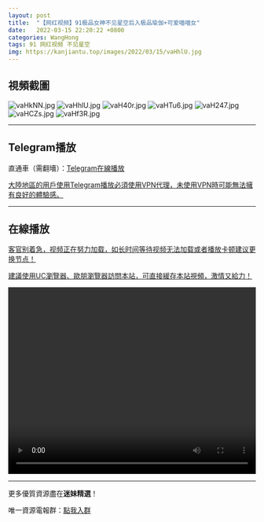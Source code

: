 ```yaml
---
layout: post
title:  "【网红视频】91极品女神不见星空后入极品瑜伽+可爱喵喵女"
date:   2022-03-15 22:20:22 +0800
categories: WangHong
tags: 91 网红视频 不见星空
img: https://kanjiantu.top/images/2022/03/15/vaHhlU.jpg
---
```



## 視頻截圖

![vaHkNN.jpg](https://kanjiantu.top/images/2022/03/15/vaHkNN.jpg)
![vaHhlU.jpg](https://kanjiantu.top/images/2022/03/15/vaHhlU.jpg)
![vaH40r.jpg](https://kanjiantu.top/images/2022/03/15/vaH40r.jpg)
![vaHTu6.jpg](https://kanjiantu.top/images/2022/03/15/vaHTu6.jpg)
![vaH247.jpg](https://kanjiantu.top/images/2022/03/15/vaH247.jpg)
![vaHCZs.jpg](https://kanjiantu.top/images/2022/03/15/vaHCZs.jpg)
![vaHf3R.jpg](https://kanjiantu.top/images/2022/03/15/vaHf3R.jpg)

* * *
## Telegram播放

直通車（需翻墻）：[Telegram在線播放](https://t.me/mimeijingxuan/54)

<u>大陸地區的用戶使用Telegram播放必須使用VPN代理，未使用VPN時可能無法擁有良好的體驗感。</u> 
* * *
## 在線播放
<u>客官别着急，视频正在努力加载，如长时间等待视频无法加载或者播放卡顿建议更换节点！</u>

<u>建議使用UC瀏覽器、歐朋瀏覽器訪問本站，可直接緩存本站視頻，激情又給力！</u>
<center><video src="https://cdn.publer.io/uploads/videos/62449608db27977586aabe23/d1f8938cd23499a955e54c7845535b43.mp4" width="100%" height="380px"  controls="controls"></video></center>

* * *
更多優質資源盡在**迷妹精選**！

唯一資源電報群：[點我入群](https://t.me/mimeijingxuan)


